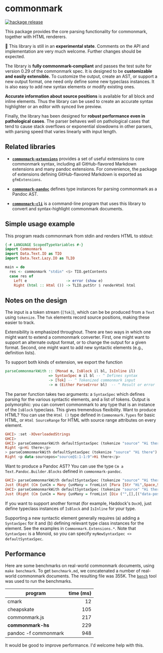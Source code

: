 # commonmark

[![hackage release](https://img.shields.io/hackage/v/commonmark.svg?label=hackage)](http://hackage.haskell.org/package/commonmark)

This package provides the core parsing functionality
for commonmark, together with HTML renderers.

:construction: This library is still in an **experimental state**.
Comments on the API and implementation are very much welcome.
Further changes should be expected.

The library is **fully commonmark-compliant** and passes the
test suite for version 0.29 of the commonmark spec.
It is designed to be **customizable and easily
extensible.**  To customize the output, create an
AST, or support a new output format, one need only define some
new typeclass instances.  It is also easy to add new syntax
elements or modify existing ones.

**Accurate information about source positions** is available
for all block and inline elements.  Thus the library can be
used to create an accurate syntax highlighter or
an editor with synced live preview.

Finally, the library has been designed for **robust performance
even in pathological cases**. The parser behaves well on
pathological cases that tend to cause stack overflows or
exponential slowdowns in other parsers, with parsing speed that
varies linearly with input length.

## Related libraries

- **[`commonmark-extensions`](https://github.com/jgm/commonmark-hs/tree/master/commonmark-extensions)**
  provides a set of useful extensions to core commonmark syntax,
  including all GitHub-flavored Markdown extensions and many
  pandoc extensions.  For convenience, the package of extensions
  defining GitHub-flavored Markdown is exported as `gfmExtensions`.

- **[`commonmark-pandoc`](https://github.com/jgm/commonmark-hs/tree/master/commonmark-pandoc)** defines
  type instances for parsing commonmark as a Pandoc AST.

- **[`commonmark-cli`](https://github.com/jgm/commonmark-hs/tree/master/commonmark-cli)** is a
  command-line program that uses this library to convert
  and syntax-highlight commonmark documents.


## Simple usage example

This program reads commonmark from stdin and renders HTML to stdout:

``` haskell
{-# LANGUAGE ScopedTypeVariables #-}
import Commonmark
import Data.Text.IO as TIO
import Data.Text.Lazy.IO as TLIO

main = do
  res <- commonmark "stdin" <$> TIO.getContents
  case res of
    Left e                  -> error (show e)
    Right (html :: Html ()) -> TLIO.putStr $ renderHtml html
```

## Notes on the design

The input is a token stream (`[Tok]`), which can be
be produced from a `Text` using `tokenize`.  The `Tok`
elements record source positions, making these easier
to track.

Extensibility is emphasized throughout.  There are two ways in
which one might want to extend a commonmark converter.  First,
one might want to support an alternate output format, or to
change the output for a given format.  Second, one might want
to add new syntactic elements (e.g., definition lists).

To support both kinds of extension, we export the function

```haskell
parseCommonmarkWith :: (Monad m, IsBlock il bl, IsInline il)
                    => SyntaxSpec m il bl -- ^ Defines syntax
                    -> [Tok] -- ^ Tokenized commonmark input
                    -> m (Either ParseError bl)  -- ^ Result or error
```

The parser function takes two arguments:  a `SyntaxSpec` which
defines parsing for the various syntactic elements, and a list
of tokens.  Output is polymorphic:  you can
convert commonmark to any type that is an instance of the
`IsBlock` typeclass.  This gives tremendous flexibility.
Want to produce HTML? You can use the `Html ()` type defined
in `Commonmark.Types` for basic HTML, or `Html SourceRange`
for HTML with source range attributes on every element.

```haskell
GHCI> :set -XOverloadedStrings
GHCI>
GHCI> parseCommonmarkWith defaultSyntaxSpec (tokenize "source" "Hi there") :: IO (Either ParseError (Html ()))
Right <p>Hi there</p>
> parseCommonmarkWith defaultSyntaxSpec (tokenize "source" "Hi there") :: IO (Either ParseError (Html SourceRange))
Right <p data-sourcepos="source@1:1-1:9">Hi there</p>
```

Want to produce a Pandoc AST?  You can use the type
`Cm a Text.Pandoc.Builder.Blocks` defined in `commonmark-pandoc`.

```haskell
GHCI> parseCommonmarkWith defaultSyntaxSpec (tokenize "source" "Hi there") :: Maybe (Either ParseError (Cm () B.Blocks))
Just (Right (Cm {unCm = Many {unMany = fromList [Para [Str "Hi",Space,Str "there"]]}}))
GHCI> parseCommonmarkWith defaultSyntaxSpec (tokenize "source" "Hi there") :: Maybe (Either ParseError (Cm SourceRange B.Blocks))
Just (Right (Cm {unCm = Many {unMany = fromList [Div ("",[],[("data-pos","source@1:1-1:9")]) [Para [Span ("",[],[("data-pos","source@1:1-1:3")]) [Str "Hi"],Span ("",[],[("data-pos","source@1:3-1:4")]) [Space],Span ("",[],[("data-pos","source@1:4-1:9")]) [Str "there"]]]]}}))
```

If you want to support another format (for example, Haddock's `DocH`),
just define typeclass instances of `IsBlock` and `IsInline` for
your type.

Supporting a new syntactic element generally requires (a) adding
a `SyntaxSpec` for it and (b) defining relevant type class
instances for the element.  See the examples in
`Commonmark.Extensions.*`.  Note that `SyntaxSpec` is a Monoid,
so you can specify `myNewSyntaxSpec <> defaultSyntaxSpec`.

## Performance

Here are some benchmarks on real-world commonmark documents,
using `make benchmark`.  To get `benchmark.md`, we concatenated
a number of real-world commonmark documents.  The resulting file
was 355K.  The
[`bench`](http://hackage.haskell.org/package/bench) tool was
used to run the benchmarks.

 | program                   | time (ms) |
 | -------                   | ---------:|
 | cmark                     |        12 |
 | cheapskate                |       105 |
 | commonmark.js             |       217 |
 | **commonmark-hs**         |       229 |
 | pandoc -f commonmark      |       948 |

It would be good to improve performance.  I'd welcome help
with this.

